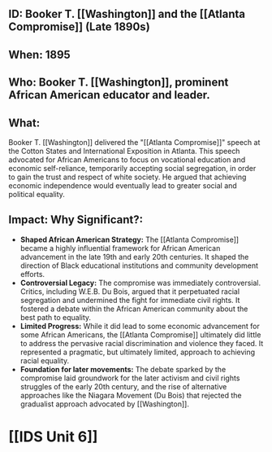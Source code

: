 ## ID: Booker T. [[Washington]] and the [[Atlanta Compromise]] (Late 1890s)

## When: 1895

## Who: Booker T. [[Washington]], prominent African American educator and leader.

## What: 
Booker T. [[Washington]] delivered the "[[Atlanta Compromise]]" speech at the Cotton States and International Exposition in Atlanta.  This speech advocated for African Americans to focus on vocational education and economic self-reliance, temporarily accepting social segregation, in order to gain the trust and respect of white society.  He argued that achieving economic independence would eventually lead to greater social and political equality.

## Impact: Why Significant?:
* **Shaped African American Strategy:** The [[Atlanta Compromise]] became a highly influential framework for African American advancement in the late 19th and early 20th centuries. It shaped the direction of Black educational institutions and community development efforts.
* **Controversial Legacy:**  The compromise was immediately controversial. Critics, including W.E.B. Du Bois, argued that it perpetuated racial segregation and undermined the fight for immediate civil rights.  It fostered a debate within the African American community about the best path to equality.
* **Limited Progress:** While it did lead to some economic advancement for some African Americans, the [[Atlanta Compromise]] ultimately did little to address the pervasive racial discrimination and violence they faced.  It represented a pragmatic, but ultimately limited, approach to achieving racial equality.
* **Foundation for later movements:**  The debate sparked by the compromise laid groundwork for the later activism and civil rights struggles of the early 20th century, and the rise of alternative approaches like the Niagara Movement (Du Bois) that rejected the gradualist approach advocated by [[Washington]].

# [[IDS Unit 6]]